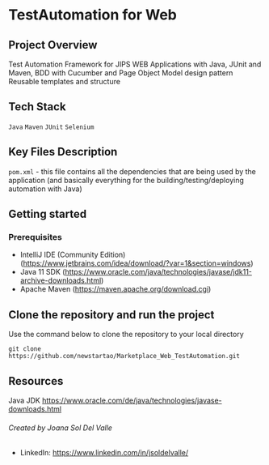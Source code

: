 
# TestAutomation for Web

## Project Overview
Test Automation Framework for JIPS WEB Applications with Java, JUnit and Maven, BDD with Cucumber and Page Object Model design pattern
Reusable templates and structure

## Tech Stack

`Java` `Maven` `JUnit` `Selenium`

## Key Files Description

`pom.xml` - this file contains all the dependencies that are being used by the application (and basically everything for the building/testing/deploying automation with Java)

## Getting started

### Prerequisites
* IntelliJ IDE (Community Edition) (https://www.jetbrains.com/idea/download/?var=1&section=windows)
* Java 11 SDK (https://www.oracle.com/java/technologies/javase/jdk11-archive-downloads.html)
* Apache Maven (https://maven.apache.org/download.cgi)

## Clone the repository and run the project

Use the command below to clone the repository to your local directory

`git clone https://github.com/newstartao/Marketplace_Web_TestAutomation.git`


## Resources
Java JDK
https://www.oracle.com/de/java/technologies/javase-downloads.html


###### Created by Joana Sol Del Valle

* LinkedIn: https://www.linkedin.com/in/jsoldelvalle/
